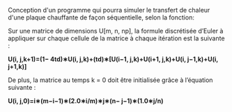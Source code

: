 Conception d'un programme qui pourra simuler le transfert de chaleur d'une plaque chauffante de façon séquentielle, selon la fonction:

Sur une matrice de dimensions U[m, n, np], la formule discrétisée d’Euler à appliquer sur chaque cellule de la matrice à chaque itération est la suivante :

**U(i, j,k+1)=(1− 4td)∗U(i, j,k)+(td)∗[U(i−1, j,k)+U(i+1, j,k)+U(i, j−1,k)+U(i, j+1,k)]**

De plus, la matrice au temps k = 0 doit être initialisée grâce à l’équation suivante :

**U(i, j,0)=i∗(m−i−1)∗(2.0∗i/m)∗j∗(n− j−1)∗(1.0∗j/n)**
